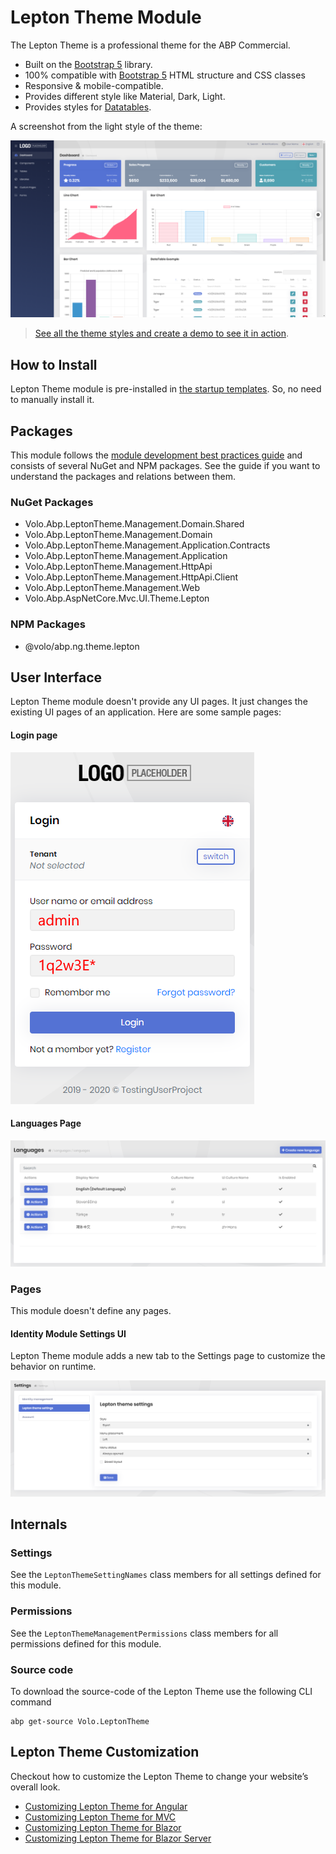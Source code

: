 # Lepton Theme Module

The Lepton Theme is a professional theme for the ABP Commercial.

* Built on the [Bootstrap 5](https://getbootstrap.com) library.
* 100% compatible with  [Bootstrap 5](https://getbootstrap.com) HTML structure and CSS classes
* Responsive & mobile-compatible.
* Provides different style like Material, Dark, Light.
* Provides styles for [Datatables](https://datatables.net).

A screenshot from the light style of the theme:

![lepton-theme-light](../../images/lepton-theme-light.png)

> [See all the theme styles and create a demo to see it in action](https://commercial.abp.io/themes).

## How to Install

Lepton Theme module is pre-installed in [the startup templates](../../_deleted/Getting-Started-Create-Solution.md). So, no need to manually install it.

## Packages

This module follows the [module development best practices guide](https://docs.abp.io/en/abp/latest/Best-Practices/Index) and consists of several NuGet and NPM packages. See the guide if you want to understand the packages and relations between them.

### NuGet Packages

* Volo.Abp.LeptonTheme.Management.Domain.Shared
* Volo.Abp.LeptonTheme.Management.Domain
* Volo.Abp.LeptonTheme.Management.Application.Contracts
* Volo.Abp.LeptonTheme.Management.Application
* Volo.Abp.LeptonTheme.Management.HttpApi
* Volo.Abp.LeptonTheme.Management.HttpApi.Client
* Volo.Abp.LeptonTheme.Management.Web
* Volo.Abp.AspNetCore.Mvc.UI.Theme.Lepton

### NPM Packages

* @volo/abp.ng.theme.lepton

## User Interface

Lepton Theme module doesn't provide any UI pages. It just changes the existing UI pages of an application. Here are some sample pages:

#### Login page

![lepton-theme-module-login-page](../../images/lepton-theme-module-login-page.png) 

#### Languages Page

![lepton-theme-module-languages-page](../../images/lepton-theme-module-languages-page.png)

### Pages

This module doesn't define any pages.

#### Identity Module Settings UI

Lepton Theme module adds a new tab to the Settings page to customize the behavior on runtime.

![lepton-theme-module-settings-page](../../images/lepton-theme-module-settings-page.png)

## Internals

### Settings

See the `LeptonThemeSettingNames` class members for all settings defined for this module.

### Permissions

See the `LeptonThemeManagementPermissions` class members for all permissions defined for this module.

### Source code

To download the source-code of the Lepton Theme use the following CLI command

```
abp get-source Volo.LeptonTheme 
```

## Lepton Theme Customization

Checkout how to customize the Lepton Theme to change your website’s overall look.

* [Customizing Lepton Theme for Angular](customizing-lepton-theme.md?UI=NG)
* [Customizing Lepton Theme for MVC](customizing-lepton-theme.md?UI=MVC)
* [Customizing Lepton Theme for Blazor](customizing-lepton-theme.md?UI=Blazor)
* [Customizing Lepton Theme for Blazor Server](customizing-lepton-theme.md?UI=BlazorServer)